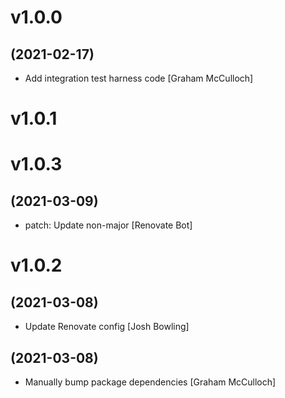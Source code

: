 # v1.0.0
## (2021-02-17)

* Add integration test harness code [Graham McCulloch]

# v1.0.1

# v1.0.3
## (2021-03-09)

* patch: Update non-major [Renovate Bot]

# v1.0.2
## (2021-03-08)

* Update Renovate config [Josh Bowling]

## (2021-03-08)

* Manually bump package dependencies [Graham McCulloch]
